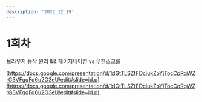 ```yaml
---
description: '2022_12_19'
---
```


# 1회차

브라우저 동작 원리 && 페이지네이션 vs 무한스크롤

[https://docs.google.com/presentation/d/1dGtTLSZfFDciukZoYjTocCpRqWZrG3VFgqFq6u2O3eU/edit#slide=id.p](https://docs.google.com/presentation/d/1dGtTLSZfFDciukZoYjTocCpRqWZrG3VFgqFq6u2O3eU/edit#slide=id.p)
